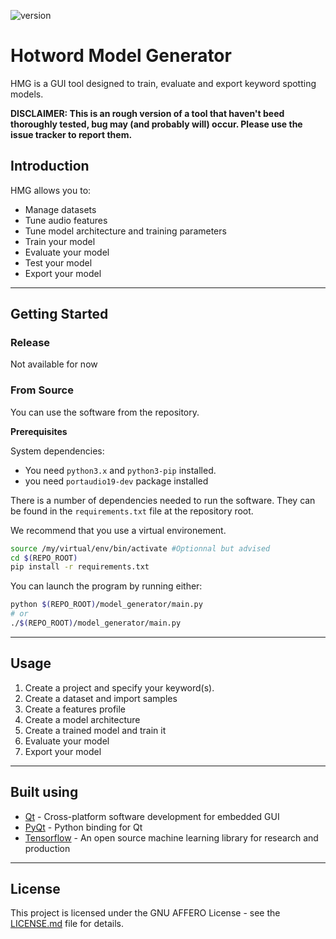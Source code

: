 ![version](https://img.shields.io/github/manifest-json/v/linto-ai/hmg)

# Hotword Model Generator
HMG is a GUI tool designed to train, evaluate and export keyword spotting models.

**DISCLAIMER: This is an rough version of a tool that haven't beed thoroughly tested, bug may (and probably will) occur. Please use the issue tracker to report them.**

## Introduction
HMG allows you to:
* Manage datasets
* Tune audio features
* Tune model architecture and training parameters
* Train your model
* Evaluate your model
* Test your model
* Export your model
__________________

## Getting Started

### Release
Not available for now

### From Source
You can use the software from the repository.

**Prerequisites**

System dependencies:

* You need ```python3.x``` and ```python3-pip``` installed.
* you need ```portaudio19-dev``` package installed

There is a number of dependencies needed to run the software.
They can be found in the ```requirements.txt``` file at the repository root.

We recommend that you use a virtual environement.
```bash
source /my/virtual/env/bin/activate #Optionnal but advised
cd $(REPO_ROOT)
pip install -r requirements.txt
```

You can launch the program by running either:
```bash
python $(REPO_ROOT)/model_generator/main.py
# or
./$(REPO_ROOT)/model_generator/main.py
```
__________________

## Usage

1. Create a project and specify your keyword(s).
2. Create a dataset and import samples
3. Create a features profile
4. Create a model architecture
5. Create a trained model and train it
6. Evaluate your model
7. Export your model

__________________
## Built using

* [Qt](https://www.qt.io/) - Cross-platform software development for embedded GUI
* [PyQt](https://riverbankcomputing.com/software/pyqt/intro) - Python binding for Qt
* [Tensorflow](https://www.tensorflow.org) - An open source machine learning library for research and production

__________________
## License
This project is licensed under the GNU AFFERO License - see the [LICENSE.md](LICENSE.md) file for details.
